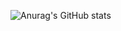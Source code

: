 ![Anurag's GitHub stats](https://github-readme-stats.vercel.app/api?username=charishhh&show_icons=true&bg_color=00000000)
